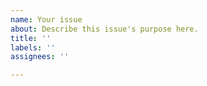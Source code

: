 ```yaml
---
name: Your issue
about: Describe this issue's purpose here.
title: ''
labels: ''
assignees: ''

---
```




